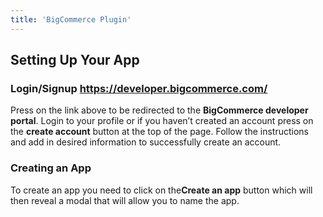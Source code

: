 ```yaml
---
title: 'BigCommerce Plugin'
---
```


## Setting Up Your App

### Login/Signup https://developer.bigcommerce.com/ 
Press on the link above to be redirected to the **BigCommerce developer portal**.
Login to your profile or if you haven’t created an account press on the **create account** button at the top of the page.
Follow the instructions and add in desired information to successfully create an account.

### Creating an App
To create an app you need to click on the**Create an app** button which will then reveal a modal that will allow you to name the app.

